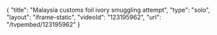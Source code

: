 {
    "title": "Malaysia customs foil ivory smuggling attempt",
    "type": "solo",
    "layout": "iframe-static",
    "videoId": "123195962",
    "url": "\/tvpembed\/123195962"
}
